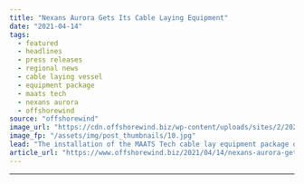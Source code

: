 ```yaml
---
title: "Nexans Aurora Gets Its Cable Laying Equipment"
date: "2021-04-14"
tags: 
  - featured
  - headlines
  - press releases
  - regional news
  - cable laying vessel
  - equipment package
  - maats tech
  - nexans aurora
  - offshorewind
source: "offshorewind"
image_url: "https://cdn.offshorewind.biz/wp-content/uploads/sites/2/2021/04/14113507/Nexans-Aurora-Gets-Its-Cable-Laying-Equipment2.jpg"
image_fp: "/assets/img/post_thumbnails/10.jpg"
lead: "The installation of the MAATS Tech cable lay equipment package onboard cable laying vessel"
article_url: "https://www.offshorewind.biz/2021/04/14/nexans-aurora-gets-its-cable-laying-equipment/"
---
```


---
